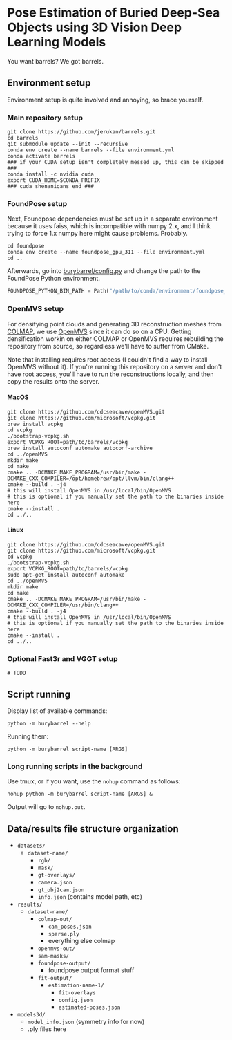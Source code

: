 # Pose Estimation of Buried Deep-Sea Objects using 3D Vision Deep Learning Models

You want barrels? We got barrels.

## Environment setup

Environment setup is quite involved and annoying, so brace yourself.

### Main repository setup

```shell
git clone https://github.com/jerukan/barrels.git
cd barrels
git submodule update --init --recursive
conda env create --name barrels --file environment.yml
conda activate barrels
### if your CUDA setup isn't completely messed up, this can be skipped ###
conda install -c nvidia cuda
export CUDA_HOME=$CONDA_PREFIX
### cuda shenanigans end ###
```

### FoundPose setup

Next, Foundpose dependencies must be set up in a separate environment because it uses
faiss, which is incompatible with numpy 2.x, and I think trying to force 1.x numpy here might
cause problems. Probably.

```shell
cd foundpose
conda env create --name foundpose_gpu_311 --file environment.yml
cd ..
```

Afterwards, go into [burybarrel/config.py](burybarrel/config.py) and change the path to the
FoundPose Python environment.

```python
FOUNDPOSE_PYTHON_BIN_PATH = Path("/path/to/conda/environment/foundpose_gpu_311/bin/python")
```

### OpenMVS setup

For densifying point clouds and generating 3D reconstruction meshes from
[COLMAP](https://github.com/colmap/colmap), we use [OpenMVS](https://github.com/cdcseacave/openMVS)
since it can do so on a CPU. Getting densification workin on either COLMAP or OpenMVS requires
rebuilding the repository from source, so regardless we'll have to suffer from CMake.

Note that installing requires root access (I couldn't find a way to install OpenMVS without it). If you're running this repository on a server and don't have root access, you'll have to run the reconstructions locally, and then copy the results onto the server.

#### MacOS

```shell
git clone https://github.com/cdcseacave/openMVS.git
git clone https://github.com/microsoft/vcpkg.git
brew install vcpkg
cd vcpkg
./bootstrap-vcpkg.sh
export VCPKG_ROOT=path/to/barrels/vcpkg
brew install autoconf automake autoconf-archive
cd ../openMVS
mkdir make
cd make
cmake .. -DCMAKE_MAKE_PROGRAM=/usr/bin/make -DCMAKE_CXX_COMPILER=/opt/homebrew/opt/llvm/bin/clang++
cmake --build . -j4
# this will install OpenMVS in /usr/local/bin/OpenMVS
# this is optional if you manually set the path to the binaries inside here
cmake --install .
cd ../..
```

#### Linux

```shell
git clone https://github.com/cdcseacave/openMVS.git
git clone https://github.com/microsoft/vcpkg.git
cd vcpkg
./bootstrap-vcpkg.sh
export VCPKG_ROOT=path/to/barrels/vcpkg
sudo apt-get install autoconf automake
cd ../openMVS
mkdir make
cd make
cmake .. -DCMAKE_MAKE_PROGRAM=/usr/bin/make -DCMAKE_CXX_COMPILER=/usr/bin/clang++
cmake --build . -j4
# this will install OpenMVS in /usr/local/bin/OpenMVS
# this is optional if you manually set the path to the binaries inside here
cmake --install .
cd ../..
```

### Optional Fast3r and VGGT setup

```shell
# TODO
```

## Script running

Display list of available commands:

```shell
python -m burybarrel --help
```

Running them:

```shell
python -m burybarrel script-name [ARGS]
```

### Long running scripts in the background

Use tmux, or if you want, use the `nohup` command as follows:

```shell
nohup python -m burybarrel script-name [ARGS] &
```

Output will go to `nohup.out`.

## Data/results file structure organization

- `datasets/`
	- `dataset-name/`
		- `rgb/`
		- `mask/`
		- `gt-overlays/`
		- `camera.json`
		- `gt_obj2cam.json`
		- `info.json` (contains model path, etc)
- `results/`
	- `dataset-name/`
		- `colmap-out/`
			- `cam_poses.json`
			- `sparse.ply`
			- everything else colmap
		- `openmvs-out/`
		- `sam-masks/`
		- `foundpose-output/`
			- foundpose output format stuff
		- `fit-output/`
			- `estimation-name-1/`
				- `fit-overlays`
				- `config.json`
				- `estimated-poses.json`
- `models3d/`
	- `model_info.json` (symmetry info for now)
	- .ply files here
